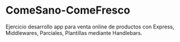 # ComeSano-ComeFresco
Ejercicio desarrollo app para venta online de productos con Express, Middlewares, Parciales, Plantillas mediante Handlebars. 
